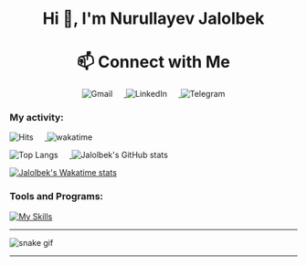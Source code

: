 <h1 align="center">Hi 👋, I'm Nurullayev Jalolbek </h1>
<h1 align="center"> 📫 Connect with Me  </h1>
<p align="center">
  <a href="mailto:nurullayevjalolbek28@gmail.com">
    <img src="https://img.shields.io/badge/Gmail-D14836?style=for-the-badge&logo=gmail&logoColor=white" alt="Gmail" style="display: inline-block; margin-right: 20px;" />
  </a>
  <a href="https://www.linkedin.com/in/jalolbek-nurullayev-9a3054320/" target="blank">
    <img src="https://img.shields.io/badge/LinkedIn-0A66C2?style=for-the-badge&logo=linkedin&logoColor=white" alt="LinkedIn" style="display: inline-block; margin-right: 20px;" />
  </a>
  <a href="https://t.me/Nurullayev1028">
    <img src="https://img.shields.io/badge/Telegram-26A5E4?style=for-the-badge&logo=telegram&logoColor=white" alt="Telegram" style="display: inline-block;" />
  </a>
</p>


<h3>My activity:</h3>
<p>
  <a href="https://hits.sh/github.com/NurullayevJalolbek/">
    <img src="https://hits.sh/github.com/Nurullayev-php.svg" alt="Hits" style="display: inline-block; margin-right: 20px;" />
  </a>
  <a href="https://wakatime.com/@87f03241-6294-4f9f-b797-56d08748f1a8">
    <img src="https://wakatime.com/badge/user/87f03241-6294-4f9f-b797-56d08748f1a8.svg" alt="wakatime" style="display: inline-block;" />
  </a>
</p>

<p>
  <a href="#">
    <img src="https://github-readme-stats.vercel.app/api/top-langs/?username=NurullayevJalolbek&layout=compact&theme=react&langs_count=7" alt="Top Langs" style="display: inline-block; margin-right: 20px;" />
  </a>
  <a href="#">
    <img src="https://github-readme-stats.vercel.app/api?username=NurullayevJalolbek&count_private=true&show_icons=true&theme=react" alt="Jalolbek's GitHub stats" style="display: inline-block;" />
  </a>
</p>


[![Jalolbek's Wakatime stats](https://github-readme-stats.vercel.app/api/wakatime?username=Nurullayev&layout=compact&theme=react)](https://wakatime.com/@Nurullayev)



### Tools and Programs:
[![My Skills](https://skillicons.dev/icons?i=php,python,c,mysql,linux,bash,git,github,html,css,bootstrap,vscode,postman)](https://github.com/NurullayevJalolbek)


---
![snake gif](https://github.com/NurullayevJalolbek/NurullayevJalolbek/blob/output/github-contribution-grid-snake.svg)

---
